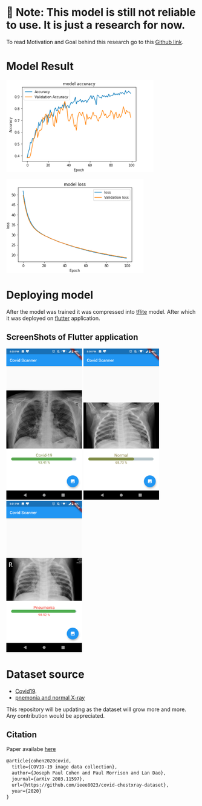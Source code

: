 # 🛑 Note: This model is still not reliable to use. It is just a research for now. 

To read Motivation and Goal behind this research go to this [Github link](https://github.com/ieee8023/covid-chestxray-dataset/blob/master/README.md).


# Model Result
![Model Accuracy](https://github.com/Thehunk1206/Covid-19-chest-X-ray/blob/master/model/modelAccuracy_100.png)

![Model Loss](https://github.com/Thehunk1206/Covid-19-chest-X-ray/blob/master/model/modelLoss_100.png)

# Deploying model
After the model was trained it was compressed into [tflite](https://www.tensorflow.org/lite/) model. After which it was 
deployed on [flutter](https://flutter.dev/) application.
## ScreenShots of Flutter application
<img src="https://github.com/Thehunk1206/Covid-19-chest-X-ray/blob/master/Application/Application%20Screenshot/Screenshot_20200413-200009.png" alt="ss"
width="200" height="400"/>
<img src="https://github.com/Thehunk1206/Covid-19-chest-X-ray/blob/master/Application/Application%20Screenshot/Screenshot_20200413-200028.png" alt="ss"
width="200" height="400"/>
<img src="https://github.com/Thehunk1206/Covid-19-chest-X-ray/blob/master/Application/Application%20Screenshot/Screenshot_20200413-200120.png" alt="ss"
width="200" height="400"/>




# Dataset source 
- [Covid19](https://github.com/ieee8023/covid-chestxray-dataset).
- [pnemonia and normal X-ray](https://data.mendeley.com/datasets/rscbjbr9sj/2)




This repository will be updating as the dataset will grow more and more.
Any contribution would be appreciated.

## Citation

Paper availabe [here](https://arxiv.org/abs/2003.11597)


```
@article{cohen2020covid,
  title={COVID-19 image data collection},
  author={Joseph Paul Cohen and Paul Morrison and Lan Dao},
  journal={arXiv 2003.11597},
  url={https://github.com/ieee8023/covid-chestxray-dataset},
  year={2020}
}
```


